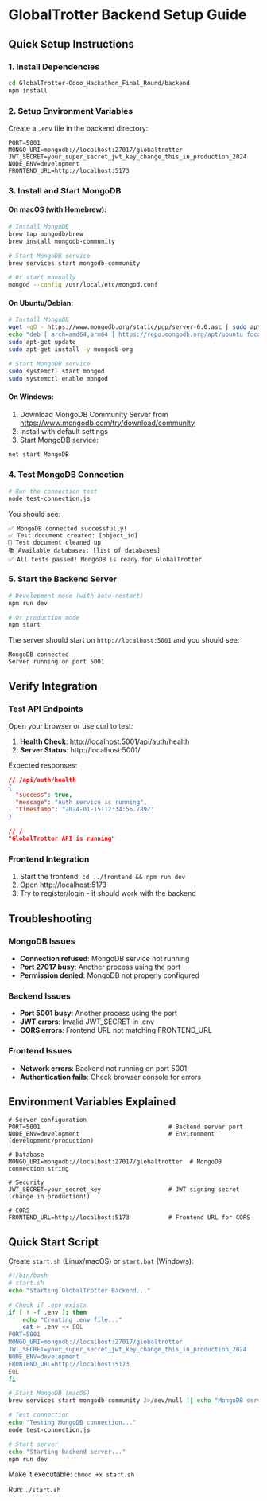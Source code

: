 # GlobalTrotter Backend Setup Guide

## Quick Setup Instructions

### 1. Install Dependencies
```bash
cd GlobalTrotter-Odoo_Hackathon_Final_Round/backend
npm install
```

### 2. Setup Environment Variables
Create a `.env` file in the backend directory:

```env
PORT=5001
MONGO_URI=mongodb://localhost:27017/globaltrotter
JWT_SECRET=your_super_secret_jwt_key_change_this_in_production_2024
NODE_ENV=development
FRONTEND_URL=http://localhost:5173
```

### 3. Install and Start MongoDB

#### On macOS (with Homebrew):
```bash
# Install MongoDB
brew tap mongodb/brew
brew install mongodb-community

# Start MongoDB service
brew services start mongodb-community

# Or start manually
mongod --config /usr/local/etc/mongod.conf
```

#### On Ubuntu/Debian:
```bash
# Install MongoDB
wget -qO - https://www.mongodb.org/static/pgp/server-6.0.asc | sudo apt-key add -
echo "deb [ arch=amd64,arm64 ] https://repo.mongodb.org/apt/ubuntu focal/mongodb-org/6.0 multiverse" | sudo tee /etc/apt/sources.list.d/mongodb-org-6.0.list
sudo apt-get update
sudo apt-get install -y mongodb-org

# Start MongoDB service
sudo systemctl start mongod
sudo systemctl enable mongod
```

#### On Windows:
1. Download MongoDB Community Server from https://www.mongodb.com/try/download/community
2. Install with default settings
3. Start MongoDB service:
```cmd
net start MongoDB
```

### 4. Test MongoDB Connection
```bash
# Run the connection test
node test-connection.js
```

You should see:
```
✅ MongoDB connected successfully!
✅ Test document created: [object_id]
🧹 Test document cleaned up
📚 Available databases: [list of databases]
✅ All tests passed! MongoDB is ready for GlobalTrotter
```

### 5. Start the Backend Server
```bash
# Development mode (with auto-restart)
npm run dev

# Or production mode
npm start
```

The server should start on `http://localhost:5001` and you should see:
```
MongoDB connected
Server running on port 5001
```

## Verify Integration

### Test API Endpoints
Open your browser or use curl to test:

1. **Health Check**: http://localhost:5001/api/auth/health
2. **Server Status**: http://localhost:5001/

Expected responses:
```json
// /api/auth/health
{
  "success": true,
  "message": "Auth service is running",
  "timestamp": "2024-01-15T12:34:56.789Z"
}

// /
"GlobalTrotter API is running"
```

### Frontend Integration
1. Start the frontend: `cd ../frontend && npm run dev`
2. Open http://localhost:5173
3. Try to register/login - it should work with the backend

## Troubleshooting

### MongoDB Issues
- **Connection refused**: MongoDB service not running
- **Port 27017 busy**: Another process using the port
- **Permission denied**: MongoDB not properly configured

### Backend Issues
- **Port 5001 busy**: Another process using the port
- **JWT errors**: Invalid JWT_SECRET in .env
- **CORS errors**: Frontend URL not matching FRONTEND_URL

### Frontend Issues
- **Network errors**: Backend not running on port 5001
- **Authentication fails**: Check browser console for errors

## Environment Variables Explained

```env
# Server configuration
PORT=5001                                    # Backend server port
NODE_ENV=development                         # Environment (development/production)

# Database
MONGO_URI=mongodb://localhost:27017/globaltrotter  # MongoDB connection string

# Security
JWT_SECRET=your_secret_key                   # JWT signing secret (change in production!)

# CORS
FRONTEND_URL=http://localhost:5173           # Frontend URL for CORS
```

## Quick Start Script

Create `start.sh` (Linux/macOS) or `start.bat` (Windows):

```bash
#!/bin/bash
# start.sh
echo "Starting GlobalTrotter Backend..."

# Check if .env exists
if [ ! -f .env ]; then
    echo "Creating .env file..."
    cat > .env << EOL
PORT=5001
MONGO_URI=mongodb://localhost:27017/globaltrotter
JWT_SECRET=your_super_secret_jwt_key_change_this_in_production_2024
NODE_ENV=development
FRONTEND_URL=http://localhost:5173
EOL
fi

# Start MongoDB (macOS)
brew services start mongodb-community 2>/dev/null || echo "MongoDB service not managed by brew"

# Test connection
echo "Testing MongoDB connection..."
node test-connection.js

# Start server
echo "Starting backend server..."
npm run dev
```

Make it executable: `chmod +x start.sh`

Run: `./start.sh`
